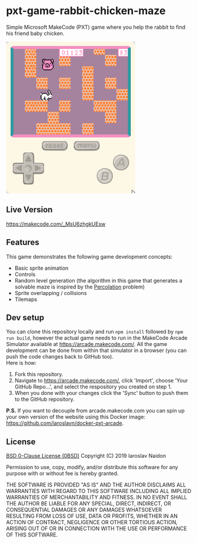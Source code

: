 # pxt-game-rabbit-chicken-maze
Simple Microsoft MakeCode (PXT) game where you help the rabbit to find his friend baby chicken.

![Demo Game Recording](https://raw.githubusercontent.com/iaroslavn/pxt-game-rabbit-chicken-maze/master/screenshots/game-recording.gif)

## Live Version

https://makecode.com/_MsU6zhgkUEsw


## Features
This game demonstrates the following game development concepts:
* Basic sprite animation
* Controls
* Random level generation (the algorithm in this game that generates a solvable maze is inspired by the [Percolation](https://introcs.cs.princeton.edu/java/24percolation/) problem)
* Sprite overlapping / collisions
* Tilemaps

## Dev setup
You can clone this repository locally and run `npm install` followed by `npm run build`, however the actual game needs to run in the MakeCode Arcade Simulator available at https://arcade.makecode.com/. All the game development can be done from within that simulator in a browser (you can push the code changes back to GitHub too).  
Here is how:
1. Fork this repository.
2. Navigate to https://arcade.makecode.com/, click 'Import', choose 'Your GitHub Repo...', and select the respository you created on step 1.
3. When you done with your changes click the 'Sync' button to push them to the GitHub repository.

**P.S.** If you want to decouple from arcade.makecode.com you can spin up your own version of the website using this Docker image: https://github.com/iaroslavn/docker-pxt-arcade.

## License
[BSD 0-Clause License (0BSD)](https://tldrlegal.com/license/bsd-0-clause-license#fulltext)
Copyright (C) 2019 Iaroslav Naidon

Permission to use, copy, modify, and/or distribute this software for any purpose with or without fee is hereby granted.

THE SOFTWARE IS PROVIDED "AS IS" AND THE AUTHOR DISCLAIMS ALL WARRANTIES WITH REGARD TO THIS SOFTWARE INCLUDING ALL IMPLIED WARRANTIES OF MERCHANTABILITY AND FITNESS. IN NO EVENT SHALL THE AUTHOR BE LIABLE FOR ANY SPECIAL, DIRECT, INDIRECT, OR CONSEQUENTIAL DAMAGES OR ANY DAMAGES WHATSOEVER RESULTING FROM LOSS OF USE, DATA OR PROFITS, WHETHER IN AN ACTION OF CONTRACT, NEGLIGENCE OR OTHER TORTIOUS ACTION, ARISING OUT OF OR IN CONNECTION WITH THE USE OR PERFORMANCE OF THIS SOFTWARE.
